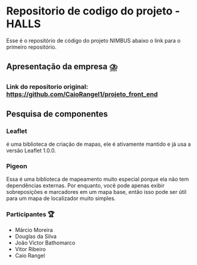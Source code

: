 # Repositorio de codigo do projeto - HALLS

Esse é o repositório de código do projeto NIMBUS abaixo o link para o primeiro repositório.

## Apresentação da empresa :cloud_with_lightning_and_rain:

  ### Link do repositorio original: https://github.com/CaioRangel1/projeto_front_end

## Pesquisa de componentes

### Leaflet
é uma biblioteca de criação de mapas, ele é ativamente mantido e já usa a versão Leaflet 1.0.0.

### Pigeon 
Essa é uma biblioteca de mapeamento muito especial porque ela não tem dependências externas. Por enquanto, você pode apenas exibir sobreposições e marcadores em um mapa base, então isso pode ser útil para um mapa de localizador muito simples.

### Participantes :trophy: 
- Márcio Moreira
- Douglas da Silva
- João Victor Bathomarco
- Vitor Ribeiro
- Caio Rangel


